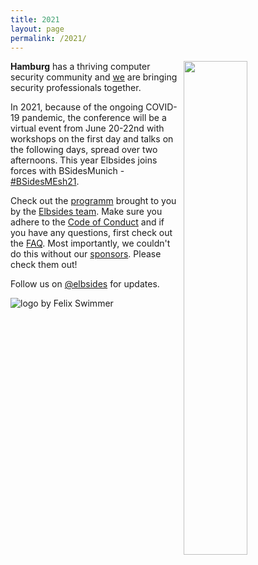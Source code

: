 ```yaml
---
title: 2021
layout: page
permalink: /2021/
---
```


<img src="{{ '/assets/images/elbsides_teaser_500x500.png' | relative_url}}" align="right" width="45%" >

**Hamburg** has a thriving computer security community and [we](/about/) are bringing security professionals together.

In 2021, because of the ongoing COVID-19 pandemic, the conference will be a virtual event from June 20-22nd with workshops on the first day and talks on the following days, spread over two afternoons.
This year Elbsides joins forces with BSidesMunich - [#BSidesMEsh21](https://twitter.com/search?q=%23bsidesmesh21).

Check out the [programm](/2021/programm/) brought to you by the [Elbsides team](/2021/team/). Make sure you adhere to the [Code of Conduct](/2021/coc/) and if you have any questions, first check out the [FAQ](/2021/faq/). Most importantly, we couldn't do this without our [sponsors](/2021/sponsors/). Please check them out!

Follow us on [@elbsides](https://twitter.com/elbsides) for updates.

<img src="{{ '/assets/images/BSidesMEsh21 logo.jpg' | relative_url}}" align="center" alt="logo by Felix Swimmer">
